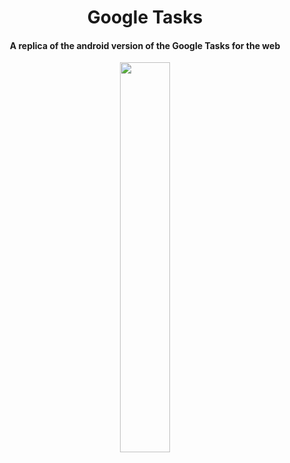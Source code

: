<h1 align="center">
Google Tasks
</h1>

<h4 align="center">A replica of the android version of the Google Tasks for the web</h4>

<p align="center">
  <img src="https://user-images.githubusercontent.com/26906993/66675504-7449ed80-ec33-11e9-93da-fa79a721e4df.png" align="middle" width="40%" height="40%">
</p>



